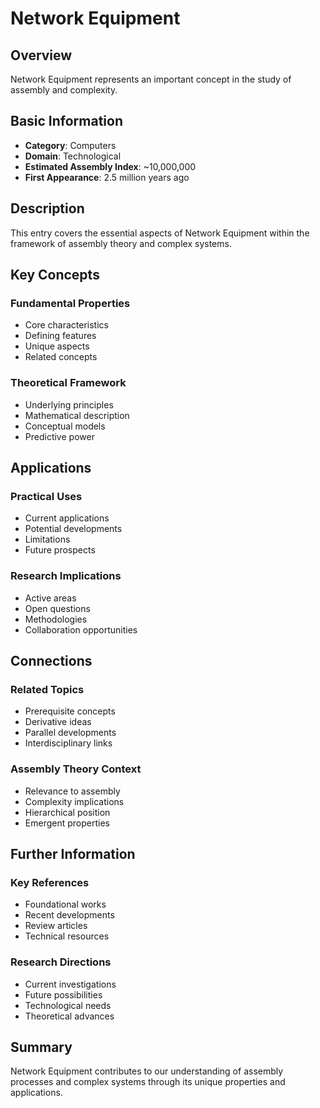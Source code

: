 # Network Equipment

## Overview

Network Equipment represents an important concept in the study of assembly and complexity.

## Basic Information

- **Category**: Computers
- **Domain**: Technological
- **Estimated Assembly Index**: ~10,000,000
- **First Appearance**: 2.5 million years ago

## Description

This entry covers the essential aspects of Network Equipment within the framework of assembly theory and complex systems.

## Key Concepts

### Fundamental Properties
- Core characteristics
- Defining features
- Unique aspects
- Related concepts

### Theoretical Framework
- Underlying principles
- Mathematical description
- Conceptual models
- Predictive power

## Applications

### Practical Uses
- Current applications
- Potential developments
- Limitations
- Future prospects

### Research Implications
- Active areas
- Open questions
- Methodologies
- Collaboration opportunities

## Connections

### Related Topics
- Prerequisite concepts
- Derivative ideas
- Parallel developments
- Interdisciplinary links

### Assembly Theory Context
- Relevance to assembly
- Complexity implications
- Hierarchical position
- Emergent properties

## Further Information

### Key References
- Foundational works
- Recent developments
- Review articles
- Technical resources

### Research Directions
- Current investigations
- Future possibilities
- Technological needs
- Theoretical advances

## Summary

Network Equipment contributes to our understanding of assembly processes and complex systems through its unique properties and applications.
